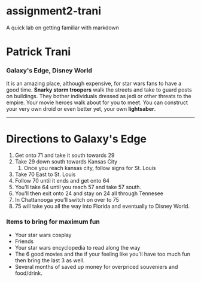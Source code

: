 # assignment2-trani
A quick lab on getting familiar with markdown


# Patrick Trani
### Galaxy's Edge, Disney World

It is an amazing place, although expensive, for star wars fans to have a good time. **Snarky storm troopers** walk the streets and take to guard posts on buildings. They bother individuals dressed as jedi or other threats to the empire. Your movie heroes walk about for you to meet. You can construct your very own droid or even better yet, your own **lightsaber**. 

---

# Directions to Galaxy's Edge

1. Get onto 71 and take it south towards 29
2. Take 29 down south towards Kansas City
    1. Once you reach kansas city, follow signs for St. Louis
3. Take 70 East to St. Louis
4. Follow 70 until it ends and get onto 64
5. You'll take 64 until you reach 57 and take 57 south.
6. You'll then exit onto 24 and stay on 24 all through Tennesee
7. In Chattanooga you'll switch on over to 75 
8. 75 will take you all the way into Florida and eventually to Disney World.

### Items to bring for maximum fun
- Your star wars cosplay
- Friends
- Your star wars encyclopedia to read along the way
- The 6 good movies and the if your feeling like you'll have too much fun then bring the last 3 as well. 
- Several months of saved up money for overpriced souveniers and food/drink.